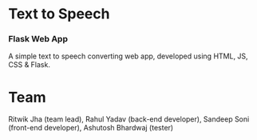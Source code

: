 # Text to Speech 
### Flask Web App

A simple text to speech converting web app, developed using HTML, JS, CSS & Flask.

# Team
Ritwik Jha (team lead), 
Rahul Yadav (back-end developer), 
Sandeep Soni (front-end developer), 
Ashutosh Bhardwaj (tester)
